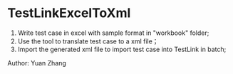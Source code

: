 # TestLinkExcelToXml

1. Write test case in excel with sample format in "workbook" folder;
2. Use the tool to translate test case to a xml file；
3. Import the generated xml file to import test case into TestLink in batch;

Author: Yuan Zhang
